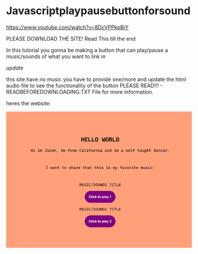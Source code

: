 # Javascriptplaypausebuttonforsound

https://www.youtube.com/watch?v=8DcVPPkpBjY


PLEASE DOWNLOAD THE SITE! Read This till the end

In this tutorial you gonna be making a button that can play/pause a music/sounds of what you want to link in <audio> tag
its just a simple tutorial nothing pro

 *update*
           
  this site have no music you have to provide one/more and update the html audio file to see the functionality of the button
  PLEASE READ!!! - READBEFOREDOWNLOADING.TXT File for more information.
  
  

heres the website:

![preview](prev1.png)
